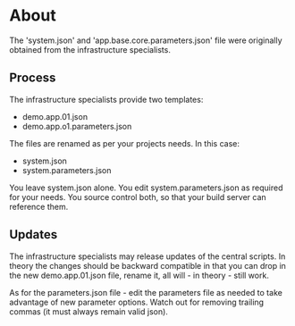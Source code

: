 # About #

The 'system.json' and 'app.base.core.parameters.json' file were originally obtained from the 
infrastructure specialists.


## Process ##

The infrastructure specialists provide two templates:

* demo.app.01.json
* demo.app.o1.parameters.json

The files are renamed as per your projects needs. In this case:

* system.json
* system.parameters.json

You leave system.json alone.
You edit system.parameters.json as required for your needs.
You source control both, so that your build server can reference them.

## Updates ##

The infrastructure specialists may release updates of the central scripts.
In theory the changes should be backward compatible in that you can drop in the 
new demo.app.01.json file, rename it, all will - in theory - still work. 

As for the parameters.json file - edit the parameters file as needed to
 take advantage of new parameter options. Watch out for removing trailing 
 commas (it must always remain valid json).
